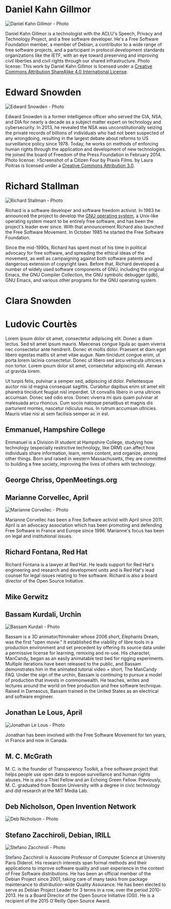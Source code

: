 # Daniel Kahn Gillmor

![Daniel Kahn Gillmor - Photo](//static.fsf.org/nosvn/libreplanet/speaker-pics/dkg.jpg)

Daniel Kahn Gillmor is a technologist with the ACLU's Speech, Privacy
and Technology Project, and a free software developer. He's a Free
Software Foundation member, a member of Debian, a contributor to a
wide range of free software projects, and a participant in protocol
development standards organizations like the IETF, with an eye toward
preserving and improving civil liberties and civil rights through our
shared infrastructure. <span class="text-muted">Photo license: This
work by Daniel Kahn Gillmor is licensed under a <a rel="license"
href="http://creativecommons.org/licenses/by-sa/4.0/">Creative Commons
Attribution ShareAlike 4.0 International License</a>.</span>

# Edward Snowden

![Edward Snowden - Photo](//static.fsf.org/nosvn/libreplanet/speaker-pics/snowden.jpg)

Edward Snowden is a former intelligence officer who served the CIA,
NSA, and DIA for nearly a decade as a subject matter expert on
technology and cybersecurity. In 2013, he revealed the NSA was
unconstitutionally seizing the private records of billions of
individuals who had not been suspected of any wrongdoing, resulting in
the largest debate about reforms to US surveillance policy
since 1978. Today, he works on methods of enforcing human rights
through the application and development of new technologies. He joined
the board of Freedom of the Press Foundation in February 2014. <span
class="text-muted">Photo license: >Screenshot of a Citizen Four by
Praxis Films. by Laura Poitras is licensed under a <a rel="license"
href="http://creativecommons.org/licenses/by/3.0/">Creative Commons
Attribution 3.0</a></span>.

# Richard Stallman

![Richard Stallman - Photo](//static.fsf.org/nosvn/libreplanet/speaker-pics/stallman.jpg)

Richard is a software developer and software freedom activist. In 1983
he announced the project to develop the <a href="https://gnu.org">GNU
operating system</a>, a Unix-like operating system meant to be
entirely free software, and has been the project's leader ever
since. With that announcement Richard also launched the Free Software
Movement. In October 1985 he started the Free Software Foundation.

Since the mid-1990s, Richard has spent most of his time in political
advocacy for free software, and spreading the ethical ideas of the
movement, as well as campaigning against both software patents and
dangerous extension of copyright laws. Before that, Richard developed
a number of widely used software components of GNU, including the
original Emacs, the GNU Compiler Collection, the GNU symbolic debugger
(gdb), GNU Emacs, and various other programs for the GNU operating
system.

# Clara Snowden

# Ludovic Courtès

Lorem ipsum dolor sit amet, consectetur adipiscing elit. Donec a diam
lectus. Sed sit amet ipsum mauris. Maecenas congue ligula ac quam
viverra nec consectetur ante hendrerit. Donec et mollis
dolor. Praesent et diam eget libero egestas mattis sit amet vitae
augue. Nam tincidunt congue enim, ut porta lorem lacinia
consectetur. Donec ut libero sed arcu vehicula ultricies a non
tortor. Lorem ipsum dolor sit amet, consectetur adipiscing
elit. Aenean ut gravida lorem.

Ut turpis felis, pulvinar a semper sed, adipiscing id
dolor. Pellentesque auctor nisi id magna consequat sagittis. Curabitur
dapibus enim sit amet elit pharetra tincidunt feugiat nisl
imperdiet. Ut convallis libero in urna ultrices accumsan. Donec sed
odio eros. Donec viverra mi quis quam pulvinar at malesuada arcu
rhoncus. Cum sociis natoque penatibus et magnis dis parturient montes,
nascetur ridiculus mus. In rutrum accumsan ultricies. Mauris vitae
nisi at sem facilisis semper ac in est.

## Emmanuel, Hampshire College

Emmanuel is a Division III student at Hampshire College, studying how
technology (especially restrictive technology, like DRM) can affect
how individuals share information, learn, remix content, and organize,
among other things. Born and raised in western Massachusetts, they are
committed to building a free society, improving the lives of others
with technology.

## George Chriss, OpenMeetings.org

## Marianne Corvellec, April

![Marianne Corvellec - Photo](//static.fsf.org/nosvn/libreplanet/speaker-pics/corvellec.jpg)

Marianne Corvellec has been a Free Software activist with April
since 2011. April is an advocacy association which has been promoting
and defending Free Software in France and Europe
since 1996. Marianne's focus has been on legal and institutional
issues.

## Richard Fontana, Red Hat

Richard Fontana is a lawyer at Red Hat. He leads support for Red Hat's
engineering and research and development units and is Red Hat's lead
counsel for legal issues relating to free software. Richard is also a
board director of the Open Source Initiative.

## Mike Gerwitz

## Bassam Kurdali, Urchin

![Bassam Kurdali - Photo](//static.fsf.org/nosvn/libreplanet/speaker-pics/kurdali.png)

Bassam is a 3D animator/filmmaker whose 2006 short, Elephants Dream,
was the first "open movie." It established the viability of libre
tools in a production environment and set precedent by offering its
source data under a permissive license for learning, remixing and
re-use. His character, ManCandy, began as an easily animatable test
bed for rigging experiments. Multiple iterations have been released to
the public, and Bassam demonstrates him in the animated tutorial
video + short, The ManCandy FAQ. Under the sign of the urchin, Bassam
is continuing to pursue a model of production that invests in
commonwealth. He teaches, writes and lectures around the world on free
production and free software technique. Raised in Damascus, Bassam
trained in the United States as an electrical and software engineer.

## Jonathan Le Lous, April

![Jonathan Le Lous - Photo](//static.fsf.org/nosvn/libreplanet/speaker-pics/lelous.jpg)

Jonathan has been involved with the Free Software Movement for ten
years, in France and now in Canada.

## M. C. McGrath

M. C. is the founder of Transparency Toolkit, a free software project
that helps people use open data to expose surveillance and human
rights abuses. He is also a Thiel Fellow and an Echoing Green
Fellow. Previously, M. C. graduated from Boston University with a
degree in civic technology and did research at the MIT Media Lab.

## Deb Nicholson, Open Invention Network

![Deb Nicholson - Photo](//static.fsf.org/nosvn/libreplanet/speaker-pics/nicholson.jpg)

## Stefano Zacchiroli, Debian, IRILL

![Stefano Zacchiroli - Photo](//static.fsf.org/nosvn/libreplanet/speaker-pics/zacchiroli.jpg)

Stefano Zacchiroli is Associate Professor of Computer Science at
University Paris Diderot. His research interests span formal methods
and their applications to improve software quality and user experience
in the context of Free Software distributions. He has been an official
member of the Debian Project since 2001, taking care of many tasks
from package maintenance to distribution-wide Quality Assurance. He
has been elected to serve as Debian Project Leader for 3 terms in a
row, over the period 2010-2013. He is a Board Director of the Open
Source Initiative (OSI). He is a recipient of the 2015 O'Reilly Open
Source Award.
